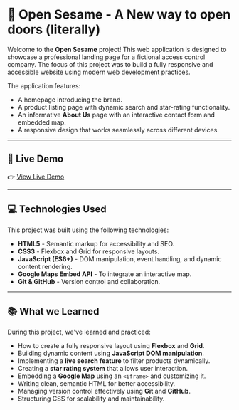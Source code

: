 # 🔑 Open Sesame - A New way to open doors (literally)

Welcome to the **Open Sesame** project! This web application is designed to showcase a professional landing page for a fictional access control company. The focus of this project was to build a fully responsive and accessible website using modern web development practices.

The application features:

-   A homepage introducing the brand.
-   A product listing page with dynamic search and star-rating functionality.
-   An informative **About Us** page with an interactive contact form and embedded map.
-   A responsive design that works seamlessly across different devices.

---

## 🚀 **Live Demo**

👉 [View Live Demo](https://matthewyoung94.github.io/open-sesame/)

---

## 💻 **Technologies Used**

This project was built using the following technologies:

-   **HTML5** - Semantic markup for accessibility and SEO.
-   **CSS3** - Flexbox and Grid for responsive layouts.
-   **JavaScript (ES6+)** - DOM manipulation, event handling, and dynamic content rendering.
-   **Google Maps Embed API** - To integrate an interactive map.
-   **Git & GitHub** - Version control and collaboration.

---

## 📚 **What we Learned**

During this project, we've learned and practiced:

-   How to create a fully responsive layout using **Flexbox** and **Grid**.
-   Building dynamic content using **JavaScript DOM manipulation**.
-   Implementing a **live search feature** to filter products dynamically.
-   Creating a **star rating system** that allows user interaction.
-   Embedding a **Google Map** using an `<iframe>` and customizing it.
-   Writing clean, semantic HTML for better accessibility.
-   Managing version control effectively using **Git** and **GitHub**.
-   Structuring CSS for scalability and maintainability.
